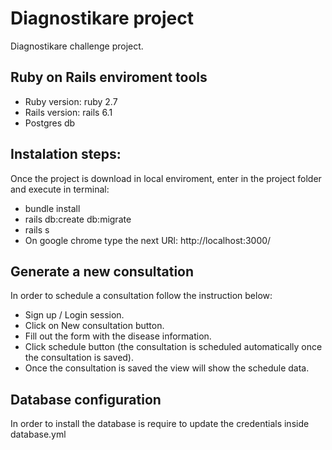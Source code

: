 # Diagnostikare project

Diagnostikare challenge project.


## Ruby on Rails enviroment tools
- Ruby version: ruby 2.7
- Rails version: rails 6.1
- Postgres db

## Instalation steps:
Once the project is download in local enviroment, enter in the project folder and execute in terminal:
- bundle install
- rails db:create db:migrate
- rails s
- On google chrome type the next URl: http://localhost:3000/

## Generate a new consultation
In order to schedule a consultation follow the instruction below:
- Sign up / Login session.
- Click on New consultation button.
- Fill out the form with the disease information.
- Click schedule button (the consultation is scheduled automatically once the consultation is saved).
- Once the consultation is saved the view will show the schedule data.

## Database configuration
In order to install the database is require to update the credentials inside database.yml
